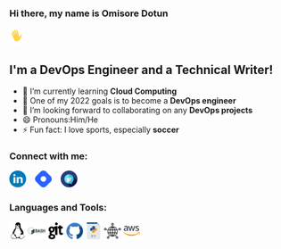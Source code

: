 ### Hi there, my name is **Omisore Dotun**  

<img src="Images/wavinghand.gif" alt="image" style="width:30px;"/>


## I'm a DevOps Engineer and a Technical Writer!
- 🌱 I’m currently learning **Cloud Computing**
- 🥅 One of my 2022 goals is to become a **DevOps engineer**
- 👯 I’m looking forward to collaborating on any **DevOps projects**
- 😄 Pronouns:Him/He 
- ⚡ Fun fact: I love sports, especially **soccer**

### Connect with me:
[<img src="Images/linkedin-svgrepo-com.svg" alt="image" style="width:30px;"/>](https://www.linkedin.com/in/omisore-dotun/)
&nbsp;&nbsp;
[<img src="Images/hashnode-icon-svgrepo-com.svg" alt="image" style="width:30px;"/>](https://learntodevops.hashnode.dev/)
&nbsp;&nbsp;
[<img src="Images/twitter-svgrepo-com.svg" alt="image" style="width:30px;"/>](https://twitter.com/Learn2devops)

### Languages and Tools:
<img src="Images/linux-svgrepo-com.svg" alt="image" style="width:30px;"/>
<img src="Images/bash-svgrepo-com.svg" alt="image" style="width:30px;"/>
<img src="Images/git-logo-svgrepo-com.svg" alt="image" style="width:30px;"/>
<img src="Images/github-svgrepo-com.svg" alt="image" style="width:30px;"/>
<img src="Images/py-svgrepo-com.svg" alt="image" style="width:30px;"/>
<img src="Images/networking-svgrepo-com.svg" alt="image" style="width:30px;"/>
<img src="Images/aws-svgrepo-com.svg" alt="image" style="width:30px;"/>

